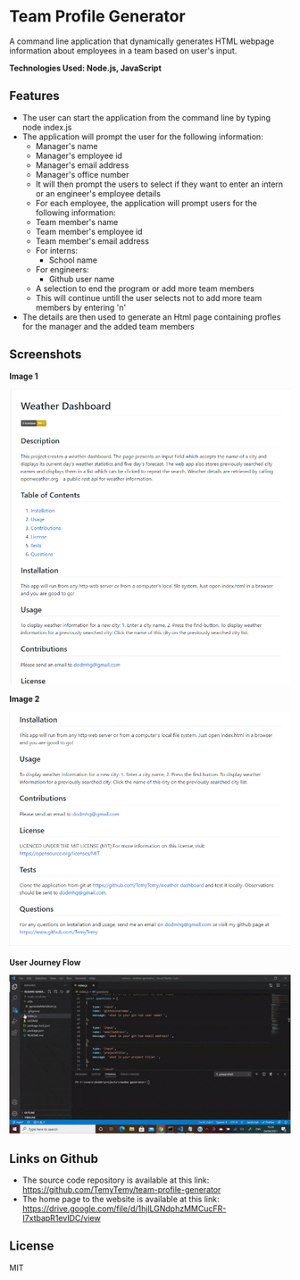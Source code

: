 # Team Profile Generator

A command line application that dynamically generates HTML webpage information about employees in a team based on user's input.

**Technologies Used: Node.js, JavaScript**

## Features

- The user can start the application from the command line by typing node index.js
- The application will prompt the user for the following information:
  - Manager's name
  - Manager's employee id
  - Manager's email address
  - Manager's office number
  - It will then prompt the users to select if they want to enter an intern or an engineer's employee details
  - For each employee, the application will prompt users for the following information:
  - Team member's name
  - Team member's employee id
  - Team member's email address
  - For interns:
     - School name
  - For engineers:
     - Github user name
  - A selection to end the program or add more team members
  - This will continue untill the user selects not to add more team members by entering  'n'
- The details are then used to generate an Html page containing profles for the manager and the added team members

## Screenshots



**Image 1**  

![alt text](https://github.com/TemyTemy/readme-generator/blob/main/Assets/Screen%201.PNG)

  
  
  
  
  
  
**Image 2**

![alt text](https://github.com/TemyTemy/readme-generator/blob/main/Assets/Screen%202.PNG)  




**User Journey Flow**

![alt text](https://github.com/TemyTemy/readme-generator/blob/main/Assets/ReadME%20Generator%20GIF.gif) 

## Links on Github

- The source code repository is available at this link: https://github.com/TemyTemy/team-profile-generator
- The home page to the website is available at this link: https://drive.google.com/file/d/1hjlLGNdphzMMCucFR-I7xtbapR1evIDC/view


## License
MIT



